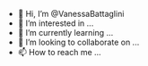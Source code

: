 - 👋 Hi, I’m @VanessaBattaglini
- 👀 I’m interested in ...
- 🌱 I’m currently learning ...
- 💞️ I’m looking to collaborate on ...
- 📫 How to reach me ...

<!---
VanessaBattaglini/VanessaBattaglini is a ✨ special ✨ repository because its `README.md` (this file) appears on your GitHub profile.
You can click the Preview link to take a look at your changes.
--->
